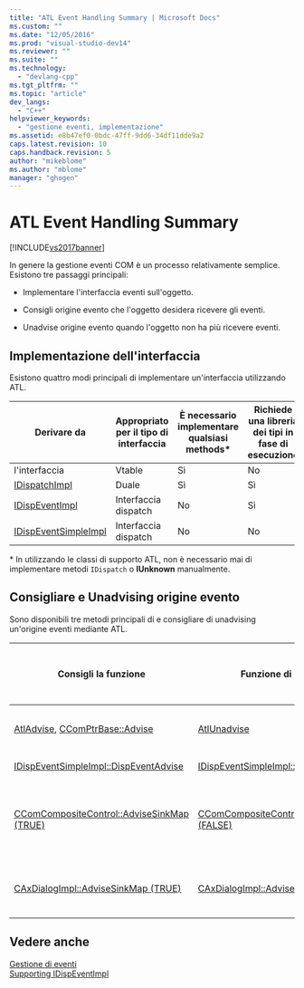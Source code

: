 ```yaml
---
title: "ATL Event Handling Summary | Microsoft Docs"
ms.custom: ""
ms.date: "12/05/2016"
ms.prod: "visual-studio-dev14"
ms.reviewer: ""
ms.suite: ""
ms.technology: 
  - "devlang-cpp"
ms.tgt_pltfrm: ""
ms.topic: "article"
dev_langs: 
  - "C++"
helpviewer_keywords: 
  - "gestione eventi, implementazione"
ms.assetid: e8b47ef0-0bdc-47ff-9dd6-34df11dde9a2
caps.latest.revision: 10
caps.handback.revision: 5
author: "mikeblome"
ms.author: "mblome"
manager: "ghogen"
---
```

# ATL Event Handling Summary
[!INCLUDE[vs2017banner](../assembler/inline/includes/vs2017banner.md)]

In genere la gestione eventi COM è un processo relativamente semplice.  Esistono tre passaggi principali:  
  
-   Implementare l'interfaccia eventi sull'oggetto.  
  
-   Consigli origine evento che l'oggetto desidera ricevere gli eventi.  
  
-   Unadvise origine evento quando l'oggetto non ha più ricevere eventi.  
  
## Implementazione dell'interfaccia  
 Esistono quattro modi principali di implementare un'interfaccia utilizzando ATL.  
  
|Derivare da|Appropriato per il tipo di interfaccia|È necessario implementare qualsiasi methods\*|Richiede una libreria dei tipi in fase di esecuzione|  
|-----------------|--------------------------------------------|---------------------------------------------------|----------------------------------------------------------|  
|l'interfaccia|Vtable|Sì|No|  
|[IDispatchImpl](../atl/reference/idispatchimpl-class.md)|Duale|Sì|Sì|  
|[IDispEventImpl](../atl/reference/idispeventimpl-class.md)|Interfaccia dispatch|No|Sì|  
|[IDispEventSimpleImpl](../atl/reference/idispeventsimpleimpl-class.md)|Interfaccia dispatch|No|No|  
  
 \* In utilizzando le classi di supporto ATL, non è necessario mai di implementare metodi `IDispatch` o **IUnknown** manualmente.  
  
## Consigliare e Unadvising origine evento  
 Sono disponibili tre metodi principali di e consigliare di unadvising un'origine eventi mediante ATL.  
  
|Consigli la funzione|Funzione di Unadvise|Il più appropriato per l'utilizzo con|È necessario tenere traccia dei cookie?|Commenti|  
|--------------------------|--------------------------|-------------------------------------------|---------------------------------------------|--------------|  
|[AtlAdvise](../Topic/AtlAdvise.md), [CComPtrBase::Advise](../Topic/CComPtrBase::Advise.md)|[AtlUnadvise](../Topic/AtlUnadvise.md)|Vtable o interfacce duali|Sì|`AtlAdvise` è una funzione globale ATL.  `CComPtrBase::Advise` viene utilizzato da [CComPtr](../atl/reference/ccomptr-class.md) e da [CComQIPtr](../atl/reference/ccomqiptr-class.md).|  
|[IDispEventSimpleImpl::DispEventAdvise](../Topic/IDispEventSimpleImpl::DispEventAdvise.md)|[IDispEventSimpleImpl::DispEventUnadvise](../Topic/IDispEventSimpleImpl::DispEventUnadvise.md)|[IDispEventImpl](../atl/reference/idispeventimpl-class.md) o [IDispEventSimpleImpl](../atl/reference/idispeventsimpleimpl-class.md)|No|Meno parametri che `AtlAdvise` poiché la classe base rende più lavoro.|  
|[CComCompositeControl::AdviseSinkMap \(TRUE\)](../Topic/CComCompositeControl::AdviseSinkMap.md)|[CComCompositeControl::AdviseSinkMap \(FALSE\)](../Topic/CComCompositeControl::AdviseSinkMap.md)|Controlli ActiveX in controlli compositi|No|`CComCompositeControl::AdviseSinkMap` consigliabile qualsiasi mapping del sink delle voci nel caso.  Lo stesso unadvises di funzione voci.  Questo metodo viene chiamato automaticamente dalla classe `CComCompositeControl`.|  
|[CAxDialogImpl::AdviseSinkMap \(TRUE\)](../Topic/CAxDialogImpl::AdviseSinkMap.md)|[CAxDialogImpl::AdviseSinkMap \(FALSE\)](../Topic/CAxDialogImpl::AdviseSinkMap.md)|Controlli ActiveX in una finestra di dialogo|No|`CAxDialogImpl::AdviseSinkMap` consigliata e unadvises tutti i controlli ActiveX nella finestra di dialogo.  Questa operazione viene eseguita automaticamente automaticamente.|  
  
## Vedere anche  
 [Gestione di eventi](../atl/event-handling-and-atl.md)   
 [Supporting IDispEventImpl](../atl/supporting-idispeventimpl.md)